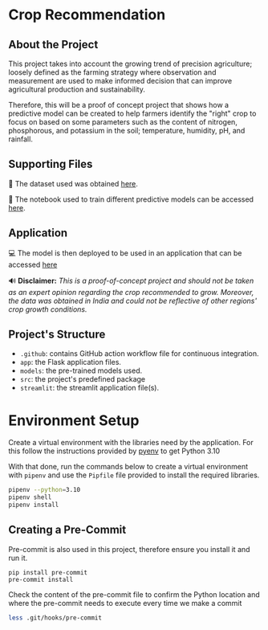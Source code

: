 # Crop Recommendation

## About the Project

This project takes into account the growing trend of precision agriculture; loosely defined as the farming strategy where observation and measurement are used to make informed decision that can improve agricultural production and sustainability.

Therefore, this will be a proof of concept project that shows how a predictive model can be created to help farmers identify the "right" crop to focus on based on some parameters such as the content of nitrogen, phosphorous, and potassium in the soil; temperature, humidity, pH, and rainfall.

## Supporting Files

💾 The dataset used was obtained [here](https://www.kaggle.com/datasets/atharvaingle/crop-recommendation-dataset/data).

📒 The notebook used to train different predictive models can be accessed [here](https://www.kaggle.com/code/demiga/crop-recommendation/edit).

## Application

💻 The model is then deployed to be used in an application that can be accessed [here](https://crop-to-recommend.streamlit.app/)


🔊 **Disclaimer:** *This is a proof-of-concept project and should not be taken as an expert opinion regarding the crop recommended to grow. Moreover, the data was obtained in India and could not be reflective of other regions' crop growth conditions.*

## Project's Structure

- `.github`: contains GitHub action workflow file for continuous integration.
- `app`: the Flask application files.
- `models`: the pre-trained models used.
- `src`: the project's predefined package
- `streamlit`: the streamlit application file(s).

# Environment Setup

Create a virtual environment with the libraries need by the application. For this follow the instructions provided by [pyenv](https://github.com/pyenv/pyenv) to get Python 3.10

With that done, run the commands below to create a virtual environment with `pipenv` and use the `Pipfile` file provided to install the required libraries.

```bash
pipenv --python=3.10
pipenv shell
pipenv install
```

## Creating a Pre-Commit

Pre-commit is also used in this project, therefore ensure you install it and run it.

```
pip install pre-commit
pre-commit install
```

Check the content of the pre-commit file to confirm the Python location and where the pre-commit needs to execute every time we make a commit

```bash
less .git/hooks/pre-commit
```
